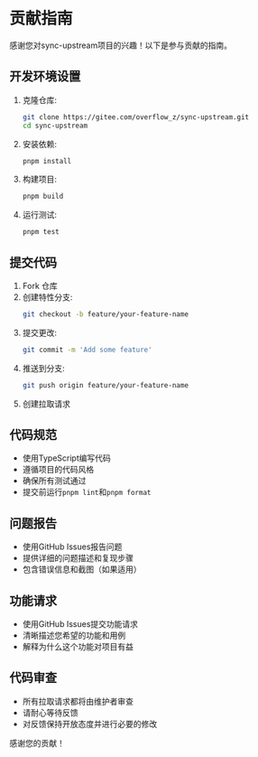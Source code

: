 <!--
 * @FileDescription:
 * @Author       : zoujunjie
 * @Date         : 2025-08-07 20:39:31
 * @LastEditors  : zoujunjie
 * @LastEditTime : 2025-08-07 20:45:02
-->
# 贡献指南

感谢您对sync-upstream项目的兴趣！以下是参与贡献的指南。

## 开发环境设置

1. 克隆仓库:
   ```bash
   git clone https://gitee.com/overflow_z/sync-upstream.git
   cd sync-upstream
   ```

2. 安装依赖:
   ```bash
   pnpm install
   ```

3. 构建项目:
   ```bash
   pnpm build
   ```

4. 运行测试:
   ```bash
   pnpm test
   ```

## 提交代码

1.  Fork 仓库
2. 创建特性分支:
   ```bash
   git checkout -b feature/your-feature-name
   ```
3. 提交更改:
   ```bash
   git commit -m 'Add some feature'
   ```
4. 推送到分支:
   ```bash
   git push origin feature/your-feature-name
   ```
5. 创建拉取请求

## 代码规范

- 使用TypeScript编写代码
- 遵循项目的代码风格
- 确保所有测试通过
- 提交前运行`pnpm lint`和`pnpm format`

## 问题报告

- 使用GitHub Issues报告问题
- 提供详细的问题描述和复现步骤
- 包含错误信息和截图（如果适用）

## 功能请求

- 使用GitHub Issues提交功能请求
- 清晰描述您希望的功能和用例
- 解释为什么这个功能对项目有益

## 代码审查

- 所有拉取请求都将由维护者审查
- 请耐心等待反馈
- 对反馈保持开放态度并进行必要的修改

感谢您的贡献！
